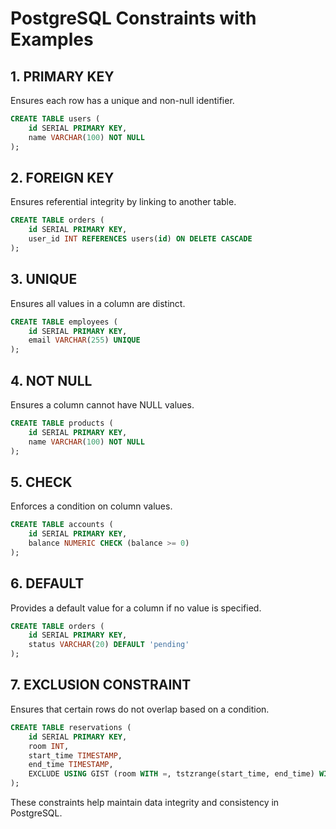 # PostgreSQL Constraints with Examples

## 1. PRIMARY KEY
Ensures each row has a unique and non-null identifier.
```sql
CREATE TABLE users (
    id SERIAL PRIMARY KEY,
    name VARCHAR(100) NOT NULL
);
```

## 2. FOREIGN KEY
Ensures referential integrity by linking to another table.
```sql
CREATE TABLE orders (
    id SERIAL PRIMARY KEY,
    user_id INT REFERENCES users(id) ON DELETE CASCADE
);
```

## 3. UNIQUE
Ensures all values in a column are distinct.
```sql
CREATE TABLE employees (
    id SERIAL PRIMARY KEY,
    email VARCHAR(255) UNIQUE
);
```

## 4. NOT NULL
Ensures a column cannot have NULL values.
```sql
CREATE TABLE products (
    id SERIAL PRIMARY KEY,
    name VARCHAR(100) NOT NULL
);
```

## 5. CHECK
Enforces a condition on column values.
```sql
CREATE TABLE accounts (
    id SERIAL PRIMARY KEY,
    balance NUMERIC CHECK (balance >= 0)
);
```

## 6. DEFAULT
Provides a default value for a column if no value is specified.
```sql
CREATE TABLE orders (
    id SERIAL PRIMARY KEY,
    status VARCHAR(20) DEFAULT 'pending'
);
```

## 7. EXCLUSION CONSTRAINT
Ensures that certain rows do not overlap based on a condition.
```sql
CREATE TABLE reservations (
    id SERIAL PRIMARY KEY,
    room INT,
    start_time TIMESTAMP,
    end_time TIMESTAMP,
    EXCLUDE USING GIST (room WITH =, tstzrange(start_time, end_time) WITH &&)
);
```

These constraints help maintain data integrity and consistency in PostgreSQL.